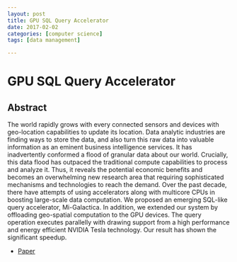 ```yaml
---
layout: post
title: GPU SQL Query Accelerator
date: 2017-02-02
categories: [computer science]
tags: [data management]

---
```




GPU SQL Query Accelerator
===

## Abstract

The world rapidly grows with every connected sensors and devices with geo-location capabilities to update its location. Data analytic industries are finding ways to store the data, and also turn this raw data into valuable information as an eminent business intelligence services. It has inadvertently conformed a flood of granular data about our world. Crucially, this data flood has outpaced the traditional compute capabilities to process and analyze it. Thus, it reveals the potential economic benefits and becomes an overwhelming new research area that requiring sophisticated mechanisms and technologies to reach the demand. Over the past decade, there have attempts of using accelerators along with multicore CPUs in boosting large-scale data computation. We proposed an emerging SQL-like query accelerator, Mi-Galactica. In addition, we extended our system by offloading geo-spatial computation to the GPU devices. The query operation executes parallelly with drawing support from a high performance and energy efficient NVIDIA Tesla technology. Our result has shown the significant speedup.

* [Paper](https://www.researchgate.net/profile/Kk_Yong2/publication/311912094_GPU_SQL_Query_Accelerator/links/5862047708ae329d61ff3fdc.pdf)

